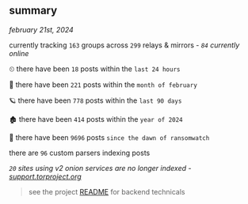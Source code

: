 
## summary
_february 21st, 2024_

currently tracking `163` groups across `299` relays & mirrors - _`84` currently online_

⏲ there have been `18` posts within the `last 24 hours`

🦈 there have been `221` posts within the `month of february`

🪐 there have been `778` posts within the `last 90 days`

🏚 there have been `414` posts within the `year of 2024`

🦕 there have been `9696` posts `since the dawn of ransomwatch`

there are `96` custom parsers indexing posts

_`20` sites using v2 onion services are no longer indexed - [support.torproject.org](https://support.torproject.org/onionservices/v2-deprecation/)_

> see the project [README](https://github.com/joshhighet/ransomwatch#ransomwatch--) for backend technicals
